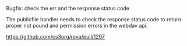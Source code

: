 Bugfix: check the err and the response status code

The publicfile handler needs to check the response status code to return proper not pound and permission errors in the webdav api.

https://github.com/cs3org/reva/pull/1297
